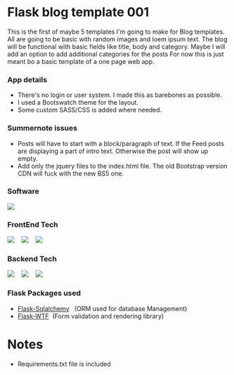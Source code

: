 # Flask blog template 001
This is the first of maybe 5 templates I'm going to make for Blog templates.
All are going to be basic with random images and loem ipsum text. The blog will be functional with
basic fields like title, body and category. Maybe I will add an option to add additional categories for the posts
For now this is just meant bo a basic template of a one page web app. 

### App details
* There's no login or user system. I made this as barebones as possible.
* I used a Bootswatch theme for the layout. 
* Some custom SASS/CSS is added where needed.

### Summernote issues
* Posts will have to start with a block/paragraph of text. If the Feed posts are displaying a part of intro text. Otherwise the post will show up empty.
* Add only the jquery files to the index.html file. The old Bootstrap version CDN will fuck with the new BS5 one.

### Software
![](https://img.shields.io/static/v1?style=for-the-badge&label=Pycharm&message=2021.3.2&color=007700&logo=jetbrains) 

### FrontEnd Tech
![](https://img.shields.io/static/v1?style=for-the-badge&label=Jinja&message=3.0&color=007700&logo=jinja) &nbsp;&nbsp;
![](https://img.shields.io/static/v1?style=for-the-badge&label=Bootstrap&message=5&color=007700&logo=bootstrap) &nbsp;&nbsp;
![](https://img.shields.io/static/v1?style=for-the-badge&label=Sass&message=1.49&color=007700&logo=sass) 
  
### Backend Tech
![](https://img.shields.io/static/v1?style=for-the-badge&label=python&message=3.9&color=007700&logo=python) &nbsp;&nbsp;
![](https://img.shields.io/static/v1?style=for-the-badge&label=Flask&message=2.0&color=007700&logo=flask) &nbsp;&nbsp;
![](https://img.shields.io/static/v1?style=for-the-badge&label=SQLite&message=3.38&color=007700&logo=sqlite) 

### Flask Packages used

* [Flask-Sqlalchemy](https://flask-sqlalchemy.palletsprojects.com/en/2.x/) &nbsp; (ORM used for database Management)
* [Flask-WTF](https://flask-wtf.readthedocs.io/en/1.0.x/) &nbsp;(Form validation and rendering library)

# Notes
* Requirements.txt file is included